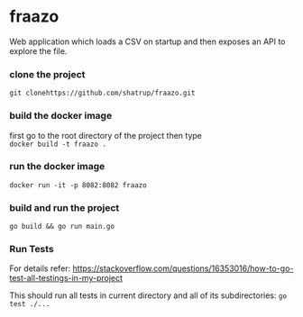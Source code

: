# fraazo
Web application which loads a CSV on startup and then exposes an API to explore the file.

### clone the project
 `git clonehttps://github.com/shatrup/fraazo.git`
  
### build the docker image
first go to the root directory of the project then type   
`docker build -t fraazo .`

### run the docker image
`docker run -it -p 8082:8082 fraazo`

### build and run the project
`go build && go run main.go`

### Run Tests
For details refer: https://stackoverflow.com/questions/16353016/how-to-go-test-all-testings-in-my-project

This should run all tests in current directory and all of its subdirectories:
`go test ./...`
